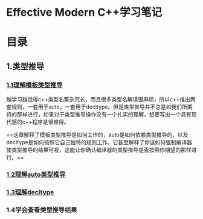 # Effective Modern C++学习笔记

# 目录

## 1.类型推导

### [1.1理解模板类型推导](https://github.com/Lyf-liuyifan/Effective_Modern_Cpp/blob/main/1.1%E7%90%86%E8%A7%A3%E6%A8%A1%E6%9D%BF%E7%B1%BB%E5%9E%8B%E6%8E%A8%E5%AF%BC.md)

​	越学习越觉得c++类型名繁杂冗长，而且很多类型名解读很麻烦，所以c++推出两套规则，一套用于auto，一套用于decltype。但是类型推导并不总是如我们所期待的那样进行，如果对于类型推导操作没有一个扎实的理解，想要写出一个具有现代感的c++程序是很难得。

​	==这章解释了模板类型推导是如何工作的，auto是如何依赖类型推导的，以及decltype是如何按照它自己独特的规则工作。它甚至解释了你该如何强制编译器使类型推导的结果可视，这能让你确认编译器的类型推导是否按照你期望的那样进行。==

### [1.2理解auto类型推导](https://github.com/Lyf-liuyifan/Effective_Modern_Cpp/blob/main/1.%E7%B1%BB%E5%9E%8B%E6%8E%A8%E5%AF%BC/1.2%E7%90%86%E8%A7%A3auto%E7%B1%BB%E5%9E%8B%E6%8E%A8%E5%AF%BC.md)

### [1.3理解decltype](https://github.com/Lyf-liuyifan/Effective_Modern_Cpp/blob/main/1.%E7%B1%BB%E5%9E%8B%E6%8E%A8%E5%AF%BC/1.3%E7%90%86%E8%A7%A3decltyp.md)



### 1.4学会查看类型推导结果
